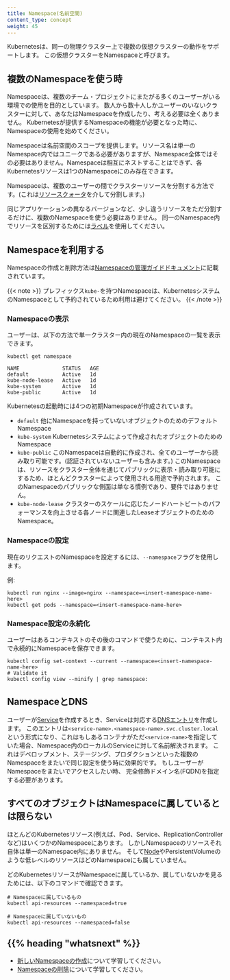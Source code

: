 ```yaml
---
title: Namespace(名前空間)
content_type: concept
weight: 45
---
```


<!-- overview -->

Kubernetesは、同一の物理クラスター上で複数の仮想クラスターの動作をサポートします。
この仮想クラスターをNamespaceと呼びます。

<!-- body -->

## 複数のNamespaceを使う時

Namespaceは、複数のチーム・プロジェクトにまたがる多くのユーザーがいる環境での使用を目的としています。
数人から数十人しかユーザーのいないクラスターに対して、あなたはNamespaceを作成したり、考える必要は全くありません。
Kubernetesが提供するNamespaceの機能が必要となった時に、Namespaceの使用を始めてください。

Namespaceは名前空間のスコープを提供します。リソース名は単一のNamespace内ではユニークである必要がありますが、Namespace全体ではその必要はありません。Namespaceは相互にネストすることはできず、各Kubernetesリソースは1つのNamespaceにのみ存在できます。

Namespaceは、複数のユーザーの間でクラスターリソースを分割する方法です。(これは[リソースクォータ](/docs/concepts/policy/resource-quotas/)を介して分割します。)

同じアプリケーションの異なるバージョンなど、少し違うリソースをただ分割するだけに、複数のNamespaceを使う必要はありません。
同一のNamespace内でリソースを区別するためには[ラベル](/ja/docs/concepts/overview/working-with-objects/labels/)を使用してください。

## Namespaceを利用する

Namespaceの作成と削除方法は[Namespaceの管理ガイドドキュメント](/docs/tasks/administer-cluster/namespaces/)に記載されています。

{{< note >}}
プレフィックス`kube-`を持つNamespaceは、KubernetesシステムのNamespaceとして予約されているため利用は避けてください。
{{< /note >}}

### Namespaceの表示

ユーザーは、以下の方法で単一クラスター内の現在のNamespaceの一覧を表示できます。

```shell
kubectl get namespace
```
```
NAME              STATUS   AGE
default           Active   1d
kube-node-lease   Active   1d
kube-system       Active   1d
kube-public       Active   1d
```

Kubernetesの起動時には4つの初期Namespaceが作成されています。

   * `default` 他にNamespaceを持っていないオブジェクトのためのデフォルトNamespace
   * `kube-system` Kubernetesシステムによって作成されたオブジェクトのためのNamespace
   * `kube-public` このNamespaceは自動的に作成され、全てのユーザーから読み取り可能です。(認証されていないユーザーも含みます。)
    このNamespaceは、リソースをクラスター全体を通じてパブリックに表示・読み取り可能にするため、ほとんどクラスターによって使用される用途で予約されます。 このNamespaceのパブリックな側面は単なる慣例であり、要件ではありません。
   * `kube-node-lease` クラスターのスケールに応じたノードハートビートのパフォーマンスを向上させる各ノードに関連したLeaseオブジェクトのためのNamespace。

### Namespaceの設定

現在のリクエストのNamespaceを設定するには、`--namespace`フラグを使用します。

例:

```shell
kubectl run nginx --image=nginx --namespace=<insert-namespace-name-here>
kubectl get pods --namespace=<insert-namespace-name-here>
```

### Namespace設定の永続化

ユーザーはあるコンテキストのその後のコマンドで使うために、コンテキスト内で永続的にNamespaceを保存できます。

```shell
kubectl config set-context --current --namespace=<insert-namespace-name-here>
# Validate it
kubectl config view --minify | grep namespace:
```

## NamespaceとDNS

ユーザーが[Service](/ja/docs/concepts/services-networking/service/)を作成するとき、Serviceは対応する[DNSエントリ](/ja/docs/concepts/services-networking/dns-pod-service/)を作成します。
このエントリは`<service-name>.<namespace-name>.svc.cluster.local`という形式になり、これはもしあるコンテナがただ`<service-name>`を指定していた場合、Namespace内のローカルのServiceに対して名前解決されます。
これはデベロップメント、ステージング、プロダクションといった複数のNamespaceをまたいで同じ設定を使う時に効果的です。
もしユーザーがNamespaceをまたいでアクセスしたい時、 完全修飾ドメイン名(FQDN)を指定する必要があります。

## すべてのオブジェクトはNamespaceに属しているとは限らない

ほとんどのKubernetesリソース(例えば、Pod、Service、ReplicationControllerなど)はいくつかのNamespaceにあります。
しかしNamespaceのリソースそれ自体は単一のNamespace内にありません。
そして[Node](/ja/docs/concepts/architecture/nodes/)やPersistentVolumeのような低レベルのリソースはどのNamespaceにも属していません。

どのKubernetesリソースがNamespaceに属しているか、属していないかを見るためには、以下のコマンドで確認できます。

```shell
# Namespaceに属しているもの
kubectl api-resources --namespaced=true

# Namespaceに属していないもの
kubectl api-resources --namespaced=false
```

## {{% heading "whatsnext" %}}
* [新しいNamespaceの作成](/docs/tasks/administer-cluster/namespaces/#creating-a-new-namespace)について学習してください。
* [Namespaceの削除](/docs/tasks/administer-cluster/namespaces/#deleting-a-namespace)について学習してください。

